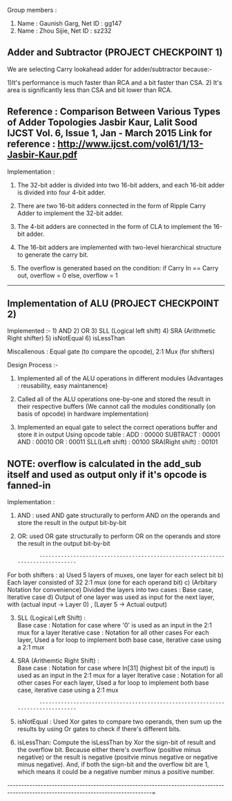 Group members :
1) Name : Gaunish Garg, Net ID : gg147
2) Name : Zhou Sijie, Net ID : sz232 


Adder and Subtractor (PROJECT CHECKPOINT 1)
-----------------------------------------------------------------------------------------------------------------------------------------------------

We are selecting Carry lookahead adder for adder/subtractor because:-

1)It's performance is much faster than RCA and a bit faster than CSA.
2) It's area is significantly less than CSA and bit lower than RCA.

Reference : Comparison Between Various Types of Adder Topologies Jasbir Kaur, Lalit Sood IJCST Vol. 6, Issue 1, Jan - March 2015
Link for reference : http://www.ijcst.com/vol61/1/13-Jasbir-Kaur.pdf
----------------------------------------------------------------------------------------------------------------------------------

Implementation :
1) The 32-bit adder is divided into two 16-bit adders, and each 16-bit adder is divided into four 4-bit adder.

2) There are two 16-bit adders connected in the form of Ripple Carry Adder to implement the 32-bit adder.

3) The 4-bit adders are connected in the form of CLA to implement the 16-bit adder.

4) The 16-bit adders are implemented with two-level hierarchical structure to generate the carry bit.

5) The overflow is generated based on the condition: 
   if Carry In == Carry out, overflow = 0
   else, overflow = 1

---------------------------------------------------------------------------------------------------------------------------------------------------------


Implementation of ALU (PROJECT CHECKPOINT 2)
-----------------------------------------------------------------------------------------------------------------------------------------------------

Implemented :- 1) AND
	       2) OR
  	       3) SLL (Logical left shift)
	       4) SRA (Arithmetic Right shifter)
	       5) isNotEqual
	       6) isLessThan
	       
Miscallenous : Equal gate (to compare the opcode), 2:1 Mux (for shifters)


Design Process :-  

1) Implemented all of the ALU operations in different modules (Advantages : reusability, easy maintanence)
	
2) Called all of the ALU operations one-by-one and stored the result in their respective buffers
    (We cannot call the modules conditionally (on basis of opcode) in hardware implementation)
	
3) Implemented an equal gate to select the correct operations buffer and store it in output 
    Using opcode table : 
		ADD 		: 00000
		SUBTRACT 	: 00001
		AND 		: 00010
		OR               	: 00011
		SLL(Left shift)  	: 00100
		SRA(Right shift) 	: 00101	
	
NOTE: overflow is calculated in the add_sub itself and used as output only if it's opcode is fanned-in
----------------------------------------------------------------------------------------------------------------------------------


Implementation :

1) AND : used AND gate structurally to perform AND on the operands and store the result in the output bit-by-bit 

2) OR: used OR gate structurally to perform OR on the operands and store the result in the output bit-by-bit 

	          -------------------------------------------------------------------------------

For both shifters :   a)  Used 5 layers of muxes, one layer for each select bit
	            b)  Each layer consisted of 32 2:1 mux (one for each operand bit)
	            c)  (Arbitary Notation for convenience) Divided the layers into two cases : Base case, Iterative case
	            d)  Output of one layer was used as input for the next layer, with (actual input -> Layer 0) , (Layer 5 -> Actual output) 


3) SLL (Logical Left Shift) :  
 	Base case : Notation for case where '0' is used as an input in the 2:1 mux for a layer
	Iterative case : Notation for all other cases
	For each layer, Used a for loop to implement both base case, iterative case using a 2:1 mux


4) SRA  (Arithemtic Right Shift) :  
 	Base case : Notation for case where In[31] (highest bit of the input) is used as an input in the 2:1 mux for a layer
	Iterative case : Notation for all other cases
	For each layer, Used a for loop to implement both base case, iterative case using a 2:1 mux
	           
	          -------------------------------------------------------------------------------

5) isNotEqual :
	Used Xor gates to compare two operands, then sum up the results by using Or gates to check if there's different bits.

6) isLessThan:
    Compute the isLessThan by Xor the sign-bit of result and the overflow bit.
	Because either there's overflow (positive minus negative) or the result is negative (positvie minus negative or negative minus negative).
	And, if both the sign-bit and the overflow bit are 1, which means it could be a negative number minus a positive number. 
	
----------------------------------------------------------------------------------------------------------------------------------=